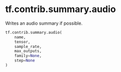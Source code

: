 <div itemscope itemtype="http://developers.google.com/ReferenceObject">
<meta itemprop="name" content="tf.contrib.summary.audio" />
<meta itemprop="path" content="Stable" />
</div>

# tf.contrib.summary.audio

Writes an audio summary if possible.

``` python
tf.contrib.summary.audio(
    name,
    tensor,
    sample_rate,
    max_outputs,
    family=None,
    step=None
)
```

<!-- Placeholder for "Used in" -->
